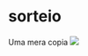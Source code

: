 # sorteio
Uma mera copia
![](https://cdn.discordapp.com/attachments/830201627917942855/832489171079528459/unknown.png)
